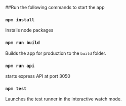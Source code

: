##Run the following commands to start the app

### `npm install`

Installs node packages

### `npm run build`

Builds the app for production to the `build` folder.

### `npm run api`

starts express API at port 3050


### `npm test`

Launches the test runner in the interactive watch mode.
